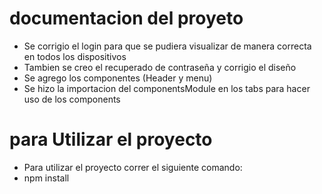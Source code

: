 # documentacion del proyeto
- Se corrigio el login para que se pudiera visualizar de manera correcta en todos los dispositivos
- Tambien se creo el recuperado de contraseña y corrigio el diseño
- Se agrego los componentes (Header y menu)
- Se hizo la importacion del componentsModule en los tabs para hacer uso de los components

# para Utilizar el proyecto
- Para utilizar el proyecto correr el siguiente comando:
- npm install
